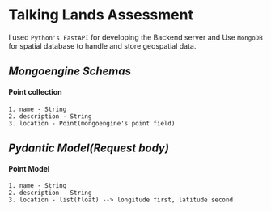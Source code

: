 
# Talking Lands Assessment

I used `Python's FastAPI` for developing the Backend server and Use `MongoDB` for spatial database to handle and store geospatial data.

## *Mongoengine Schemas*
#### **Point** collection
    1. name - String
    2. description - String
    3. location - Point(mongoengine's point field)

## *Pydantic Model(Request body)*
#### **Point** Model
    1. name - String
    2. description - String
    3. location - list(float) --> longitude first, latitude second

